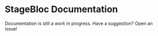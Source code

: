 # StageBloc Documentation

Documentation is still a work in progress. Have a suggestion? Open an issue!
